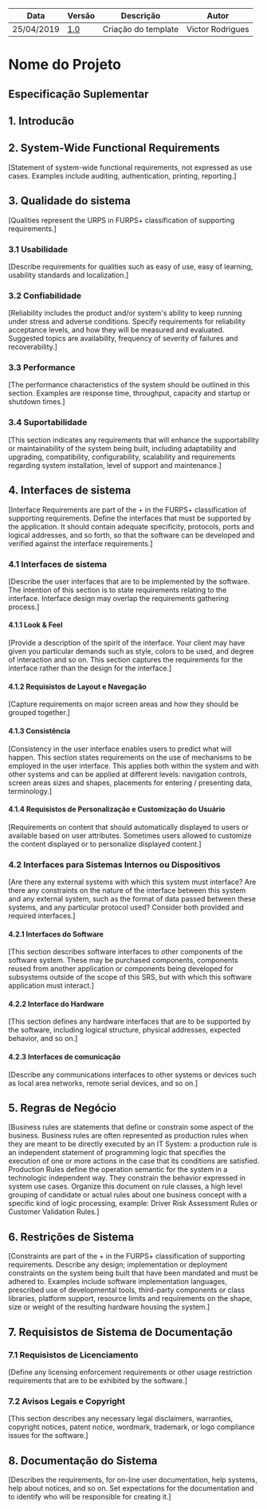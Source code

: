 
| Data | Versão  | Descrição | Autor |
| ---| --- | --- | --- |
| 25/04/2019 | [1.0]() | Criação do template | Victor Rodrigues |

# Nome do Projeto

## Especificação Suplementar
## 1. Introducão
## 2. System-Wide Functional Requirements
 [Statement of system-wide functional requirements, not expressed as use cases. Examples include auditing, authentication, printing, reporting.]
## 3. Qualidade do sistema
 [Qualities represent the URPS in FURPS+ classification of supporting requirements.]

### 3.1 Usabilidade
[Describe requirements for qualities such as easy of use, easy of learning, usability standards and localization.]

### 3.2 Confiabilidade
 [Reliability includes the product and/or system's ability to keep running under stress and adverse conditions. Specify requirements for reliability acceptance levels, and how they will be measured and evaluated. Suggested topics are availability, frequency of severity of failures and recoverability.]
### 3.3 Performance
[The performance characteristics of the system should be outlined in this section. Examples are response time, throughput, capacity and startup or shutdown times.]
### 3.4 Suportabilidade
[This section indicates any requirements that will enhance the supportability or maintainability of the system being built, including adaptability and upgrading, compatibility, configurability, scalability and requirements regarding system installation, level of support and maintenance.]

## 4. Interfaces de sistema
[Interface Requirements are part of the + in the FURPS+ classification of supporting requirements. Define the interfaces that must be supported by the application. It should contain adequate specificity, protocols, ports and logical addresses, and so forth, so that the software can be developed and verified against the interface requirements.]
### 4.1 Interfaces de sistema
[Describe the user interfaces that are to be implemented by the software. The intention of this section is to state requirements relating to the interface. Interface design may overlap the requirements gathering process.]
#### 4.1.1 Look & Feel 
[Provide a description of the spirit of the interface. Your client may have given you particular demands such as style, colors to be used, and degree of interaction and so on. This section captures the requirements for the interface rather than the design for the interface.]
#### 4.1.2 Requisistos de Layout e Navegação
[Capture requirements on major screen areas and how they should be grouped together.]
#### 4.1.3 Consistência
[Consistency in the user interface enables users to predict what will happen. This section states requirements on the use of mechanisms to be employed in the user interface. This applies both within the system and with other systems and can be applied at different levels: navigation controls, screen areas sizes and shapes, placements for entering / presenting data, terminology.]
#### 4.1.4 Requisistos de Personalização e Customização do Usuário
[Requirements on content that should automatically displayed to users or available based on user attributes. Sometimes users allowed to customize the content displayed or to personalize displayed content.]
### 4.2 Interfaces para Sistemas Internos ou Dispositivos
[Are there any external systems with which this system must interface? Are there any constraints on the nature of the interface between this system and any external system, such as the format of data passed between these systems, and any particular protocol used? Consider both provided and required interfaces.] 
#### 4.2.1 Interfaces do Software
[This section describes software interfaces to other components of the software system. These may be purchased components, components reused from another application or components being developed for subsystems outside of the scope of this SRS, but with which this software application must interact.]
#### 4.2.2 Interface do Hardware
[This section defines any hardware interfaces that are to be supported by the software, including logical structure, physical addresses, expected behavior, and so on.]
#### 4.2.3 Interfaces de comunicação
[Describe any communications interfaces to other systems or devices such as local area networks, remote serial devices, and so on.]
## 5. Regras de Negócio
[Business rules are statements that define or constrain some aspect of the business. Business rules are often represented as production rules when they are meant to be directly executed by an IT System: a production rule is an independent statement of programming logic that specifies the execution of one or more actions in the case that its conditions are satisfied. Production Rules define the operation semantic for the system in a technologic independent way. They constrain the behavior expressed in system use cases.
Organize this document on rule classes, a high level grouping of candidate or actual rules about one business concept with a specific kind of logic processing, example: Driver Risk Assessment Rules or Customer Validation Rules.]
## 6. Restrições de Sistema
[Constraints are part of the + in the FURPS+ classification of supporting requirements. Describe any design; implementation or deployment constraints on the system being built that have been mandated and must be adhered to. Examples include software implementation languages, prescribed use of developmental tools, third-party components or class libraries, platform support, resource limits and requirements on the shape, size or weight of the resulting hardware housing the system.]
## 7. Requisistos de Sistema de Documentação
### 7.1 Requisistos de Licenciamento
[Define any licensing enforcement requirements or other usage restriction requirements that are to be exhibited by the software.]
### 7.2 Avisos Legais e Copyright
[This section describes any necessary legal disclaimers, warranties, copyright notices, patent notice, wordmark, trademark, or logo compliance issues for the software.]
## 8. Documentação do Sistema
[Describes the requirements, for on-line user documentation, help systems, help about notices, and so on. Set expectations for the documentation and to identify who will be responsible for creating it.]
